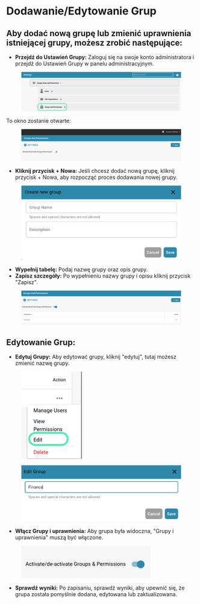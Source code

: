 # Dodawanie/Edytowanie Grup

## Aby dodać nową grupę lub zmienić uprawnienia istniejącej grupy, możesz zrobić następujące:

* **Przejdź do Ustawień Grupy:** Zaloguj się na swoje konto administratora i przejdź do Ustawień Grupy w panelu administracyjnym.

<figure><img src="../../../../../.gitbook/assets/Bildschirmfoto 2024-05-17 um 11.13.12.png" alt=""><figcaption></figcaption></figure>

To okno zostanie otwarte:

<figure><img src="../../../../../.gitbook/assets/image (72).png" alt=""><figcaption></figcaption></figure>

* **Kliknij przycisk + Nowa:** Jeśli chcesz dodać nową grupę, kliknij przycisk + Nowa, aby rozpocząć proces dodawania nowej grupy.

<figure><img src="../../../../../.gitbook/assets/image (73).png" alt=""><figcaption></figcaption></figure>

* **Wypełnij tabelę:** Podaj nazwę grupy oraz opis grupy.
* **Zapisz szczegóły:** Po wypełnieniu nazwy grupy i opisu kliknij przycisk "Zapisz".

<figure><img src="../../../../../.gitbook/assets/image (74).png" alt=""><figcaption></figcaption></figure>

## Edytowanie Grup:

* **Edytuj Grupy:** Aby edytować grupy, kliknij "edytuj", tutaj możesz zmienić nazwę grupy.

<figure><img src="../../../../../.gitbook/assets/Bildschirmfoto 2024-05-17 um 11.37.51.png" alt=""><figcaption></figcaption></figure>

<figure><img src="../../../../../.gitbook/assets/image (76).png" alt=""><figcaption></figcaption></figure>

* **Włącz Grupy i uprawnienia:** Aby grupa była widoczna, "Grupy i uprawnienia" muszą być włączone.

<figure><img src="../../../../../.gitbook/assets/image (75).png" alt=""><figcaption></figcaption></figure>

* **Sprawdź wyniki:** Po zapisaniu, sprawdź wyniki, aby upewnić się, że grupa została pomyślnie dodana, edytowana lub zaktualizowana.